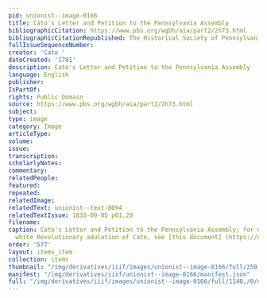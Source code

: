 ```yaml
---
pid: unionist--image-0166
title: Cato's Letter and Petition to the Pennsylvania Assembly
bibliographicCitation: https://www.pbs.org/wgbh/aia/part2/2h73.html
bibliographicCitationRepublished: The Historical Society of Pennsylvania
fullIssueSequenceNumber: 
creator: 'Cato '
dateCreated: '1781'
description: Cato's Letter and Petition to the Pennsylvania Assembly
language: English
publisher: 
IsPartOf: 
rights: Public Domain
source: https://www.pbs.org/wgbh/aia/part2/2h73.html
subject: 
type: image
category: Image
articleType: 
volume: 
issue: 
transcription: 
scholarlyNotes: 
commentary: 
relatedPeople: 
featured: 
repeated: 
relatedImage: 
relatedText: unionist--text-0094
relatedTextIssue: 1833-09-05 p01.20
filename: 
caption: Cato's Letter and Petition to the Pennsylvania Assembly; for more on the
  white Revolutionary adulation of Cato, see [this document] (https://dailystoic.com/cato/)
order: '577'
layout: items_item
collection: items
thumbnail: "/img/derivatives/iiif/images/unionist--image-0166/full/250,/0/default.jpg"
manifest: "/img/derivatives/iiif/unionist--image-0166/manifest.json"
full: "/img/derivatives/iiif/images/unionist--image-0166/full/1140,/0/default.jpg"
---
```

